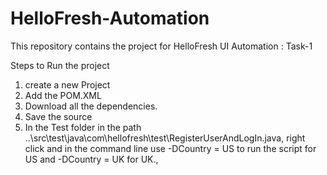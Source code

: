# HelloFresh-Automation
This repository contains the project for HelloFresh UI Automation : Task-1

Steps to Run the project

1. create a new Project 
2. Add the POM.XML
3. Download all the dependencies.
4. Save the source
5. In the Test folder in the path ..\src\test\java\com\hellofresh\test\RegisterUserAndLogIn.java, right click and in the command line use -DCountry = US to run the script for US and -DCountry = UK for UK.,
